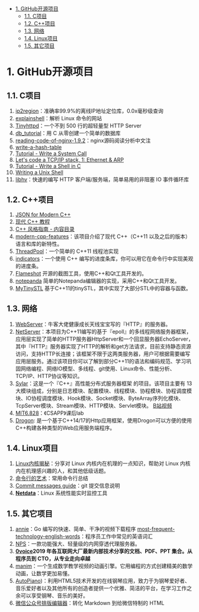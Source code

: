 <!--
 * @Author: JohnJeep
 * @Date: 2020-05-13 10:25:24
 * @LastEditTime: 2021-04-15 09:43:02
 * @LastEditors: Please set LastEditors
 * @Description: GitHub开源项目
--> 

<!-- TOC -->

- [1. GitHub开源项目](#1-github开源项目)
  - [1.1. C项目](#11-c项目)
  - [1.2. C++项目](#12-c项目)
  - [1.3. 网络](#13-网络)
  - [1.4. Linux项目](#14-linux项目)
  - [1.5. 其它项目](#15-其它项目)

<!-- /TOC -->

# 1. GitHub开源项目
## 1.1. C项目
1.  [ip2region](https://github.com/lionsoul2014/ip2region)：准确率99.9%的离线IP地址定位库，0.0x毫秒级查询
2.  [explainshell](https://www.explainshell.com/)：解析 Linux 命令的网站
3.  [Tinyhttpd](https://github.com/EZLippi/Tinyhttpd)：一个不到 500 行的超轻量型 HTTP Server
4.  [db_tutorial](https://github.com/cstack/db_tutorial)：用 C 从零创建一个简单的数据库
5.  [reading-code-of-nginx-1.9.2](https://github.com/y123456yz/reading-code-of-nginx-1.9.2)：nginx源码阅读分析中文注
6.  [write-a-hash-table](https://github.com/jamesroutley/write-a-hash-table)
7.  [Tutorial - Write a System Call](https://brennan.io/2016/11/14/kernel-dev-ep3/)
8.  [Let's code a TCP/IP stack, 1: Ethernet & ARP](https://www.saminiir.com/lets-code-tcp-ip-stack-1-ethernet-arp/)
9.  [Tutorial - Write a Shell in C](https://brennan.io/2015/01/16/write-a-shell-in-c/)
10.  [Writing a Unix Shell](https://indradhanush.github.io/blog/writing-a-unix-shell-part-1/)
11.  [libhv](https://github.com/ithewei/libhv)：快速的编写 HTTP 客户端/服务端，简单易用的非阻塞 IO 事件循环库


## 1.2. C++项目
1. [JSON for Modern C++](https://github.com/nlohmann/json)
2. [现代 C++ 教程](https://github.com/changkun/modern-cpp-tutorial)
3. [C++ 风格指南 - 内容目录](https://zh-google-styleguide.readthedocs.io/en/latest/google-cpp-styleguide/contents/)
4. [modern-cpp-features](https://github.com/AnthonyCalandra/modern-cpp-features/blob/master/CPP11.md)：该项目介绍了现代 C++（C++11 以及之后的版本）语言和库的新特性。
5. [ThreadPool](https://github.com/progschj/ThreadPool)：一个简单的 C++11 线程池实现
6. [indicators](https://github.com/p-ranav/indicators)：一个使用 C++ 编写的进度条库，你可以用它在命令行中实现美观的进度条。
7. [Flameshot](https://github.com/lupoDharkael/flameshot) 开源的截图工具，使用C++和Qt工具开发的。
8. [notepanda](https://github.com/ChungZH/notepanda)  简单的Notepanda编辑器的实现，采用C++和Qt工具开发。
9. [MyTinySTL](https://github.com/Alinshans/MyTinySTL) 基于C++11的tinySTL，其中实现了大部分STL中的容器与函数。



## 1.3. 网络
1. [WebServer](https://github.com/linyacool/WebServer)：牛客大佬健康成长天线宝宝写的『HTTP』的服务器。
2. [NetServer](https://github.com/chenshuaihao/NetServer)：本项目为C++11编写的基于『epoll』的多线程网络服务器框架，应用层实现了简单的HTTP服务器HttpServer和一个回显服务器EchoServer，其中『HTTP』服务器实现了HTTP的解析和get方法请求，目前支持静态资源访问，支持HTTP长连接；该框架不限于这两类服务器，用户可根据需要编写应用层服务。通过该项目你可以了解到部分C++11的语法和编码规范、学习巩固网络编程、网络IO模型、多线程、git使用、Linux命令、性能分析、TCP/IP、HTTP协议等知识。
3. [Sylar](https://github.com/sylar-yin/sylar)：这是一个『C++』高性能分布式服务器框架 的项目。该项目主要有 13 大模块组成，分别是日志模块、配置模块、线程模块、协程模块、协程调度模块、IO协程调度模块、Hook模块、Socket模块、ByteArray序列化模块、TcpServer模块、Stream模块、HTTP模块、Servlet模块。
[B站视频](https://www.bilibili.com/video/av53602631?from=search&seid=9029288577396826503)
4. [MIT6.828](https://github.com/woai3c/MIT6.828)：《CSAPP》课后lab
5. [Drogon](https://github.com/an-tao/drogon/blob/master/README.zh-CN.md): 是一个基于C++14/17的Http应用框架，使用Drogon可以方便的使用C++构建各种类型的Web应用服务端程序。 




## 1.4. Linux项目
1. [Linux内核揭秘](https://github.com/MintCN/linux-insides-zh)：分享对 Linux 内核内在机理的一点知识，帮助对 Linux 内核内在机理感兴趣的人，和其他低级话题。
2. [命令行的艺术](https://github.com/jlevy/the-art-of-command-line/blob/master/README-zh.md#%E6%97%A5%E5%B8%B8%E4%BD%BF%E7%94%A8)：常用命令行总结
3. [Commit messages guide](https://github.com/RomuloOliveira/commit-messages-guide/blob/master/README_zh-CN.md)：git 提交信息说明
4. **[Netdata](https://github.com/netdata/netdata)**：Linux 系统性能实时监控工具


## 1.5. 其它项目
1.  [annie](https://github.com/iawia002/annie)：Go 编写的快速、简单、干净的视频下载程序
    [most-frequent-technology-english-words](https://github.com/Wei-Xia/most-frequent-technology-english-words)：程序员工作中常见的英语词汇	
2.  [NPS](https://github.com/ehang-io/nps)：一款功能强大、轻量级的内网穿透代理服务器。
3.  **[0voice](https://github.com/0voice)2019 年各互联网大厂最新内部技术分享的文档、PDF、PPT 集合。从程序员到 CTO，从专业走向卓越**
4.  [manim](https://github.com/3b1b/manim)：一个生成数学教学视频的动画引擎。它用编程的方式创建精美的数学动画，让数学更加易懂。
5.  [AutoPiano](https://github.com/WarpPrism/AutoPiano))：利用HTML5技术开发的在线钢琴应用，致力于为钢琴爱好者、音乐爱好者以及其他所有的创造者提供一个优雅、简洁的平台，在学习工作之余可以享受钢琴、音乐的美好。
6.  [微信公众号排版编辑器](https://github.com/lyricat/wechat-format)：转化 Markdown 到给微信特制的 HTML